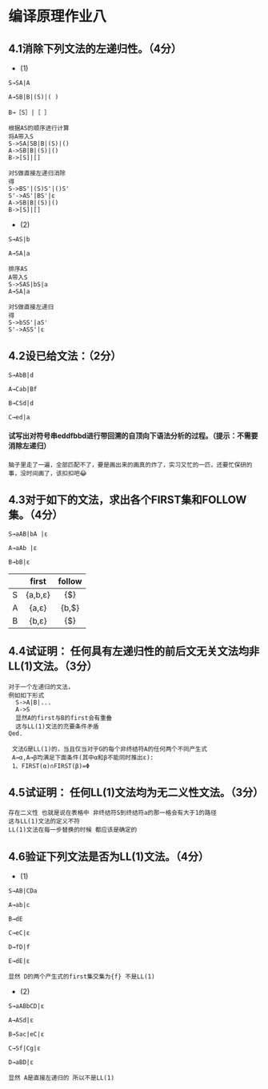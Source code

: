# 编译原理作业八
## 4.1消除下列文法的左递归性。（4分）

* (1)
```
S→SA|A

A→SB|B|(S)|( )

B→［S］|［ ］
```

```
根据AS的顺序进行计算
将A带入S
S->SA|SB|B|(S)|()
A->SB|B|(S)|()
B->[S]|[]

对S做直接左递归消除
得
S->BS'|(S)S'|()S'
S'->AS'|BS'|ε
A->SB|B|(S)|()
B->[S]|[]

```

* (2) 
```
S→AS|b

A→SA|a
```
```
排序AS
A带入S
S->SAS|bS|a
A→SA|a

对S做直接左递归
得
S->bSS'|aS'
S'->ASS'|ε
```
 

## 4.2设已给文法：（2分）
```
S→AbB|d

A→Cab|Bf

B→CSd|d

C→ed|a
```

#### 试写出对符号串eddfbbd进行带回溯的自顶向下语法分析的过程。（提示：不需要消除左递归）

```
脑子里走了一遍，全部匹配不了，要是画出来的画真的炸了，实习又忙的一匹，还要忙保研的事，没时间画了，该扣扣吧😂
```
 

## 4.3对于如下的文法，求出各个FIRST集和FOLLOW集。（4分）
```
S→aAB|bA |ε

A→aAb |ε

B→bB|ε
```

|  | first | follow 
| - | :-: | :-: 
| S | {a,b,ε} | {$} 
| A | {a,ε} | {b,$} 
| B | {b,ε} | {$}
 

## 4.4试证明： 任何具有左递归性的前后文无关文法均非LL(1)文法。（3分）

 ```
 对于一个左递归的文法，
 例如如下形式
   S->A|B|...
   A->S
   显然A的first与B的first会有重叠
   这与LL(1)文法的充要条件矛盾
 Qed.
 
  文法G是LL(1)的，当且仅当对于G的每个非终结符Α的任何两个不同产生式 
  Α→α,Α→β均满足下面条件(其中α和β不能同时推出ε): 
  1、FIRST(α)∩FIRST(β)=Φ 
 ```

## 4.5试证明： 任何LL(1)文法均为无二义性文法。（3分）

 ```
 存在二义性 也就是说在表格中 非终结符S到终结符a的那一格会有大于1的路径
 这与LL(1)文法的定义不符 
 LL(1)文法在每一步替换的时候 都应该是确定的
 ```

## 4.6验证下列文法是否为LL(1)文法。（4分）

* (1)
```
S→AB|CDa

A→ab|c

B→dE

C→eC|ε

D→fD|f

E→dE|ε
```
```
显然 D的两个产生式的first集交集为{f} 不是LL(1)
```

* (2)
```
S→aABbCD|ε

A→ASd|ε

B→Sac|eC|ε

C→Sf|Cg|ε

D→aBD|ε
```
```
显然 A是直接左递归的 所以不是LL(1)
```
